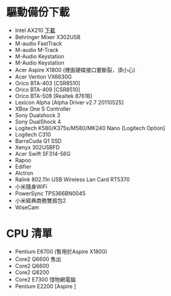 # 驅動備份下載
- Intel AX210 [下載](https://downloadcenter.intel.com/zh-tw/product/204836)
- Behringer Mixer X302USB
- M-audio FastTrack
- M-audio M-Track
- M-Audio Keystation
- M-Audio Keystation
- Acer Aspire X1800 (裡面硬碟接口要斷裂，須小心)
- Acer Veriton VX6630G
- Orico BTA-403 [CSR8510]
- Orico BTA-409 [CSR8510]
- Orico BTA-508 [Realtek 8761B]
- Lexicon Alpha [Alpha Driver v2.7 20110525]
- XBox One S Controller
- Sony Dualshock 3
- Sony DualShock 4
- Logitech K580/K375s/M580/MK240 Nano [Logitech Option]
- Logitech C310
- BarraCuda Q1 SSD
- Xenyx 302USBFD
- Acer Swift SF314-56G
- Rapoo 
- Edifier
- Alctron
- Ralink 802.11n USB Wireless Lan Card RT5370
- 小米隨身WiFi
- PowerSync TPS366BN0045
- 小米經典商務雙肩包2
- WiseCam

# CPU 清單
- Pentium E6700 (暫用於Aspire X1800)
- Core2 Q6600 售出
- Core2 Q6600
- Core2 Q8200 
- Core2 E7300 惜物網電腦
- Pentium E2200 [Aspire ]

